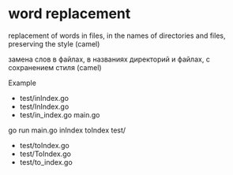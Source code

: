 # word replacement

replacement of words in files, in the names of directories and files, preserving the style (camel)

замена слов в файлах, в названиях директорий и файлах, с сохранением стиля (camel)



Example
 - test/inIndex.go
 - test/InIndex.go
 - test/in_index.go
main.go

go run main.go inIndex toIndex test/

  - test/toIndex.go
  - test/ToIndex.go
  - test/to_index.go
